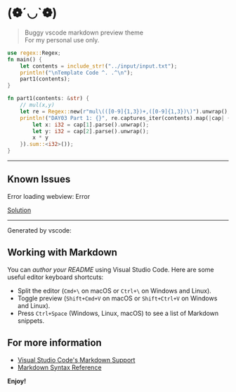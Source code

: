 # (❁´◡`❁)
> Buggy vscode markdown preview theme<br>
> For my personal use only.

```rs
use regex::Regex;
fn main() {
    let contents = include_str!("../input/input.txt");
    println!("\nTemplate Code ^. .^\n");
    part1(contents);
}

fn part1(contents: &str) {
    // mul(x,y)
    let re = Regex::new(r"mul\(([0-9]{1,3})+,([0-9]{1,3})\)").unwrap();
    println!("DAY03 Part 1: {}", re.captures_iter(contents).map(|cap| {
        let x: i32 = cap[1].parse().unwrap();
        let y: i32 = cap[2].parse().unwrap();
        x * y
    }).sum::<i32>());
}
```

---

## Known Issues

Error loading webview: Error

[Solution](https://stackoverflow.com/questions/67698176/error-loading-webview-error-could-not-register-service-workers-typeerror-fai)

---

Generated by vscode:

## Working with Markdown

You can *author your README* using Visual Studio Code. Here are some useful editor keyboard shortcuts:

* Split the editor (`Cmd+\` on macOS or `Ctrl+\` on Windows and Linux).
* Toggle preview (`Shift+Cmd+V` on macOS or `Shift+Ctrl+V` on Windows and Linux).
* Press `Ctrl+Space` (Windows, Linux, macOS) to see a list of Markdown snippets.

## For more information

* [Visual Studio Code's Markdown Support](http://code.visualstudio.com/docs/languages/markdown)
* [Markdown Syntax Reference](https://help.github.com/articles/markdown-basics/)

**Enjoy!**
